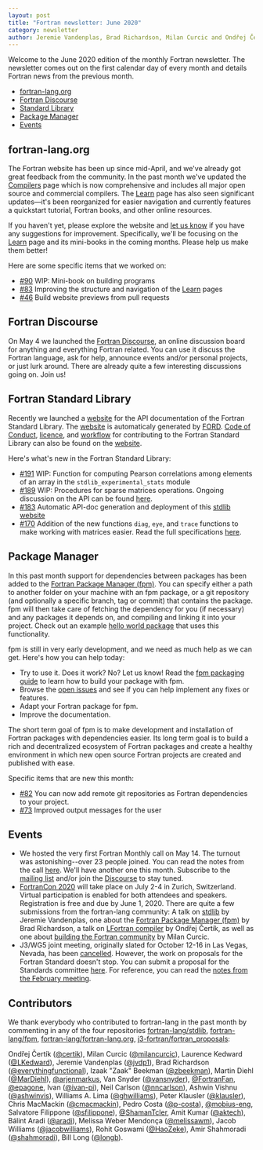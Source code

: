 ```yaml
---
layout: post
title: "Fortran newsletter: June 2020"
category: newsletter
author: Jeremie Vandenplas, Brad Richardson, Milan Curcic and Ondřej Čertík
---
```


Welcome to the June 2020 edition of the monthly Fortran newsletter.
The newsletter comes out on the first calendar day of every month
and details Fortran news from the previous month.

* [fortran-lang.org](#fortran-lang.org)
* [Fortran Discourse](#fortran-discourse)
* [Standard Library](#fortran-standard-library)
* [Package Manager](#package-manager)
* [Events](#events)

## fortran-lang.org

The Fortran website has been up since mid-April, and we've already got great
feedback from the community.
In the past month we've updated the [Compilers](/compilers) page which is now
comprehensive and includes all major open source and commercial compilers.
The [Learn](/learn) page has also seen significant updates—it's been
reorganized for easier navigation and currently features a quickstart tutorial,
Fortran books, and other online resources.

If you haven't yet, please explore the website and [let us know](https://github.com/fortran-lang/fortran-lang.org/issues)
if you have any suggestions for improvement.
Specifically, we'll be focusing on the [Learn](/learn) page and its mini-books
in the coming months.
Please help us make them better!

Here are some specific items that we worked on:

* [#90](https://github.com/fortran-lang/fortran-lang.org/pull/90)
WIP: Mini-book on building programs
* [#83](https://github.com/fortran-lang/fortran-lang.org/pull/83)
Improving the structure and navigation of the [Learn](/learn) pages
* [#46](https://github.com/fortran-lang/fortran-lang.org/pull/46)
Build website previews from pull requests

## Fortran Discourse

On May 4 we launched the [Fortran Discourse](https://fortran-lang.discourse.group), an online discussion board
for anything and everything Fortran related.
You can use it discuss the Fortran language, ask for help, announce events and/or personal projects, or just lurk
around. 
There are already quite a few interesting discussions going on.
Join us!

## Fortran Standard Library

Recently we launched a [website](https://stdlib.fortran-lang.org) for the API documentation of the Fortran Standard Library. 
The [website](https://stdlib.fortran-lang.org) is automaticaly generated by [FORD](https://github.com/Fortran-FOSS-Programmers/ford#readme).
[Code of Conduct](https://stdlib.fortran-lang.org/page/contributing/CodeOfConduct.html), [licence](https://stdlib.fortran-lang.org/page/License.html), and [workflow](https://stdlib.fortran-lang.org/page/contributing/Workflow.html) for contributing to the Fortran Standard Library can also be found on the [website](https://stdlib.fortran-lang.org/).

Here's what's new in the Fortran Standard Library:

* [#191](https://github.com/fortran-lang/stdlib/pull/191)
WIP: Function for computing Pearson correlations among elements of
an array in the `stdlib_experimental_stats` module
* [#189](https://github.com/fortran-lang/stdlib/pull/189)
WIP: Procedures for sparse matrices operations. Ongoing discussion on the API can be found
[here](https://github.com/fortran-lang/stdlib/wiki/Stdlib-Sparse-matrix-API).
* [#183](https://github.com/fortran-lang/stdlib/pull/183)
Automatic API-doc generation and deployment of this [stdlib website](https://stdlib.fortran-lang.org)
* [#170](https://github.com/fortran-lang/stdlib/pull/170)
Addition of the new functions `diag`, `eye`, and `trace` functions to make working with
matrices easier.
Read the full specifications [here](https://stdlib.fortran-lang.org/page/specs/stdlib_experimental_linalg.html).

## Package Manager

In this past month support for dependencies between packages has been added
to the [Fortran Package Manager (fpm)](https://github.com/fortran-lang/fpm).
You can specify either a path to another folder on your machine with an fpm package,
or a git repository (and optionally a specific branch, tag or commit) that
contains the package. fpm will then take care of fetching the dependency for you
(if necessary) and any packages it depends on, and compiling and linking it into
your project. Check out an example [hello world package](https://gitlab.com/everythingfunctional/hello_fpm)
that uses this functionality.

fpm is still in very early development, and we need as much help as we can get.
Here's how you can help today:

* Try to use it. Does it work? No? Let us know! Read the [fpm packaging guide](https://github.com/fortran-lang/fpm/blob/master/PACKAGING.md) to learn how to build your package with fpm.
* Browse the [open issues](https://github.com/fortran-lang/fpm/issues) and see if you can help implement any fixes or features.
* Adapt your Fortran package for fpm.
* Improve the documentation.

The short term goal of fpm is to make development and installation of Fortran packages with dependencies easier.
Its long term goal is to build a rich and decentralized ecosystem of Fortran packages and create a healthy
environment in which new open source Fortran projects are created and published with ease.

Specific items that are new this month:

* [#82](https://github.com/fortran-lang/fpm/pull/82)
You can now add remote git repositories as Fortran dependencies to your project.
* [#73](https://github.com/fortran-lang/fpm/pull/73)
Improved output messages for the user

## Events

* We hosted the very first Fortran Monthly call on May 14.
The turnout was astonishing--over 23 people joined.
You can read the notes from the call [here](https://fortran-lang.discourse.group/t/fortran-monthly-call-may-2020).
We'll have another one this month.
Subscribe to the [mailing list](https://groups.io/g/fortran-lang) and/or
join the [Discourse](https://fortran-lang.discourse.group) to stay tuned.
* [FortranCon 2020](https://tcevents.chem.uzh.ch/event/12) will take place on July 2-4 in Zurich, Switzerland.
Virtual participation is enabled for both attendees and speakers.
Registration is free and due by June 1, 2020.
There are quite a few submissions from the fortran-lang community:
A talk on [stdlib](https://github.com/fortran-lang/talks/tree/master/FortranCon2020-stdlib) by Jeremie Vandenplas,
one about the [Fortran Package Manager (fpm)](https://github.com/fortran-lang/talks/tree/master/FortranCon2020-fpm) by Brad Richardson,
a talk on [LFortran compiler](https://gitlab.com/lfortran/talks/fortrancon-2020-talk) by Ondřej Čertík,
as well as one about [building the Fortran community](https://github.com/fortran-lang/talks/tree/master/FortranCon2020-community)
by Milan Curcic.
* J3/WG5 joint meeting, originally slated for October 12-16 in Las Vegas, Nevada, has been [cancelled](https://mailman.j3-fortran.org/pipermail/j3/2020-May/012034.html).
However, the work on proposals for the Fortran Standard doesn't stop.
You can submit a proposal for the Standards committee [here](https://github.com/j3-fortran/fortran_proposals).
For reference, you can read the [notes from the February meeting](/newsletter/2020/02/28/J3-february-meeting).

## Contributors

We thank everybody who contributed to fortran-lang in the past month by
commenting in any of the four repositories
[fortran-lang/stdlib](https://github.com/fortran-lang/stdlib),
[fortran-lang/fpm](https://github.com/fortran-lang/fpm),
[fortran-lang/fortran-lang.org](https://github.com/fortran-lang/fortran-lang.org),
[j3-fortran/fortran_proposals](https://github.com/j3-fortran/fortran_proposals):

Ondřej Čertík ([@certik](https://github.com/certik)), Milan Curcic ([@milancurcic](https://github.com/milancurcic)), Laurence Kedward ([@LKedward](https://github.com/LKedward)), Jeremie Vandenplas ([@jvdp1](https://github.com/jvdp1)), Brad Richardson ([@everythingfunctional](https://github.com/everythingfunctional)), Izaak "Zaak" Beekman ([@zbeekman](https://github.com/zbeekman)), Martin Diehl ([@MarDiehl](https://github.com/MarDiehl)), [@arjenmarkus](https://github.com/arjenmarkus), Van Snyder ([@vansnyder](https://github.com/vansnyder)), [@FortranFan](https://github.com/FortranFan), [@epagone](https://github.com/epagone), Ivan ([@ivan-pi](https://github.com/ivan-pi)), Neil Carlson ([@nncarlson](https://github.com/nncarlson)), Ashwin Vishnu ([@ashwinvis](https://github.com/ashwinvis)), Williams A. Lima ([@ghwilliams](https://github.com/ghwilliams)), Peter Klausler ([@klausler](https://github.com/klausler)), Chris MacMackin ([@cmacmackin](https://github.com/cmacmackin)), Pedro Costa ([@p-costa](https://github.com/p-costa)), [@mobius-eng](https://github.com/mobius-eng), Salvatore Filippone ([@sfilippone](https://github.com/sfilippone)), [@ShamanTcler](https://github.com/ShamanTcler), Amit Kumar ([@aktech](https://github.com/aktech)), Bálint Aradi ([@aradi](https://github.com/aradi)), Melissa Weber Mendonça ([@melissawm](https://github.com/melissawm)), Jacob Williams ([@jacobwilliams](https://github.com/jacobwilliams)), Rohit Goswami ([@HaoZeke](https://github.com/HaoZeke)), Amir Shahmoradi ([@shahmoradi](https://github.com/shahmoradi)), Bill Long ([@longb](https://github.com/longb)).
